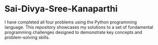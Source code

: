 # Sai-Divya-Sree-Kanaparthi
I have completed all four problems using the Python programming language. This repository showcases my solutions to a set of fundamental programming challenges designed to demonstrate key concepts and problem-solving skills.
